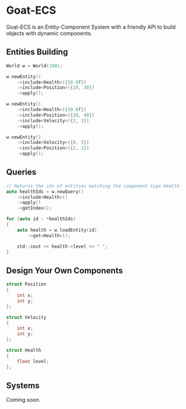 # Goat-ECS

Goat-ECS is an Entity-Component System with a friendly API to build objects with dynamic components.

## Entities Building

```c
World w = World(100);

w.newEntity()
    ->include<Health>({50.0f})
    ->include<Position>({10, 30})
    ->apply();

w.newEntity()
    ->include<Health>({10.0f})
    ->include<Position>({20, 40})
    ->include<Velocity>({2, 3})
    ->apply();

w.newEntity()
    ->include<Velocity>({0, 3})
    ->include<Position>({2, 1})
    ->apply();
```

## Queries

```c
// Returns the ids of entities matching the component type Health
auto healthIds = w.newQuery()
    ->include<Health>()
    ->apply()
    ->getIndex();

for (auto id : *healthIds)
{
    auto health = w.loadEntity(id)
        ->get<Health>();

    std::cout << health->level << " ";
}
```

## Design Your Own Components

```c
struct Position
{
    int x;
    int y;
};

struct Velocity
{
    int x;
    int y;
};

struct Health
{
    float level;
};
```

## Systems

Coming soon.
